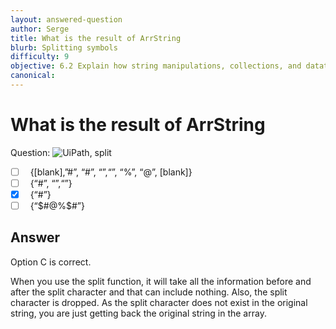 ```yaml
---
layout: answered-question
author: Serge
title: What is the result of ArrString
blurb: Splitting symbols
difficulty: 9
objective: 6.2 Explain how string manipulations, collections, and datatables are used for data manipulation
canonical: 
---
```


<h1>What is the result of ArrString</h1>

Question:  <img src="https://github.com/uipath-certification/uipath-certification.github.io/blob/master/assets/Split-Symbols.jpg" class="img-fluid" alt="UiPath, split">

 - [ ] &nbsp;  {[blank],”#”, “#”, “$”, “$”, “%”, “@”, [blank]}
 - [ ] &nbsp;  {“#”, “$”, “%”, “@”, “#”, “$”}
 - [X] &nbsp;  {“#$%@#$”}
 - [ ] &nbsp;  {“$#@%$#”}

## Answer

Option C is correct.

When you use the split function, it will take all the information before and after the split character and that can include nothing.  Also, the split character is dropped.  As the split character does not exist in the original string, you are just getting back the original string in the array.

